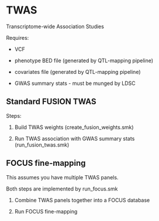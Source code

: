 # TWAS

Transcriptome-wide Association Studies

Requires:

* VCF
* phenotype BED file (generated by QTL-mapping pipeline)
* covariates file (generated by QTL-mapping pipeline)

* GWAS summary stats - must be munged by LDSC


## Standard FUSION TWAS

Steps:

1) Build TWAS weights (create_fusion_weights.smk)

2) Run TWAS association with GWAS summary stats (run_fusion_twas.smk)

## FOCUS fine-mapping

This assumes you have multiple TWAS panels. 

Both steps are implemented by run_focus.smk

1) Combine TWAS panels together into a FOCUS database

2) Run FOCUS fine-mapping



